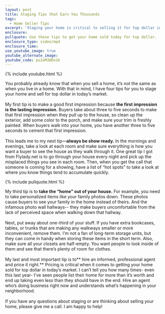 ```yaml
---
layout: post
title: Staging Tips that Earn You Thousands
tags:
  - Home Seller Tips
excerpt: 'Staging your home is critical to selling it for top dollar in today’s market, and today I have four tips that will show you how to stage your home properly.'
enclosure:
pullquote: Use these tips to get your home sold today for top dollar.
enclosure_type: video/mp4
enclosure_time:
use_youtube_image: true
youtube_alternate_image:
youtube_code: pu1eM3DDo1k
---
```



{% include youtube.html %}

You probably already know that when you sell a home, it’s not the same as when you live in a home. With that in mind, I have four tips for you to stage your home and sell for top dollar in today’s market.
<br>
<br>My first tip is to make a good first impression because&nbsp;**the first impression is the lasting impression.**&nbsp;Buyers take about three to five seconds to make that first impression when they pull up to the house, so clean up the exterior, add some color to the porch, and make sure your trim is freshly painted. When buyers walk into your home, you have another three to five seconds to cement that first impression.&nbsp;
<br>
<br>This leads me to my next tip—**always be show ready.**&nbsp;In the mornings and evenings, take a look at each room and make sure everything is how you want a buyer to see the house as they walk through it. One great tip I got from Flylady.net is to go through your house every night and pick up the misplaced things you see in each room. Then, when you get the call that someone is coming for a showing, have a list of “hot spots” to take a look at where you know things tend to accumulate quickly.

{% include pullquote.html %}

My third tip is to&nbsp;**take the “home” out of your house.**&nbsp;For example, you need to take personalized items like your family photos down. These photos cause buyers to see your family in the home instead of theirs. And the infamous photo wall hallways-- they make buyers uncomfortable from the lack of perceived space when walking down that hallway.
<br>
<br>Next, put away about one-third of your stuff. If you have extra bookcases, tables, or trunks that are making any walkways smaller or more inconvenient, remove them. I‘m not a fan of long-term storage units, but they can come in handy when storing these items in the short term. Also, make sure all your closets are half-empty. You want people to look inside of them and see that there’s plenty of room for clothes.&nbsp;
<br>
<br>My last and most important tip is to**&nbsp;hire an informed, professional agent and price it right.**&nbsp;Pricing is critical when it comes to getting your home sold for top dollar in today’s market. I can’t tell you how many times- even this last year- I’ve seen people list their home for more than it’s worth and end up taking even less than they should have in the end. Hire an agent who’s doing business right now and understands what’s happening in your neighborhood.&nbsp;
<br>
<br>If you have any questions about staging or are thinking about selling your home, please give me a call. I am happy to help!&nbsp;